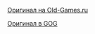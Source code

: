 [Оригинал на Old-Games.ru](https://www.old-games.ru/game/361.html)

[Оригинал в GOG](https://www.gog.com/game/theme_hospital)